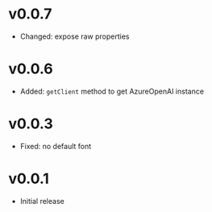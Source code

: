 # v0.0.7

- Changed: expose raw properties

# v0.0.6

- Added: `getClient` method to get AzureOpenAI instance

# v0.0.3

- Fixed: no default font

# v0.0.1

- Initial release
